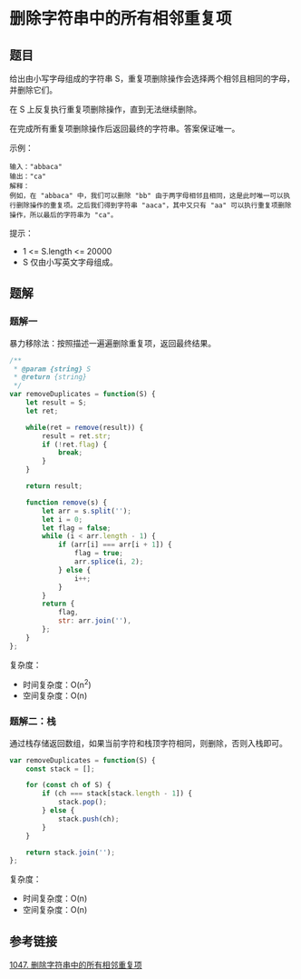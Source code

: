 # 删除字符串中的所有相邻重复项

## 题目

给出由小写字母组成的字符串 S，重复项删除操作会选择两个相邻且相同的字母，并删除它们。

在 S 上反复执行重复项删除操作，直到无法继续删除。

在完成所有重复项删除操作后返回最终的字符串。答案保证唯一。

示例：

```
输入："abbaca"
输出："ca"
解释：
例如，在 "abbaca" 中，我们可以删除 "bb" 由于两字母相邻且相同，这是此时唯一可以执行删除操作的重复项。之后我们得到字符串 "aaca"，其中又只有 "aa" 可以执行重复项删除操作，所以最后的字符串为 "ca"。
```

提示：

- 1 <= S.length <= 20000
- S 仅由小写英文字母组成。



## 题解

### 题解一

暴力移除法：按照描述一遍遍删除重复项，返回最终结果。

```js
/**
 * @param {string} S
 * @return {string}
 */
var removeDuplicates = function(S) {
    let result = S;
    let ret;

    while(ret = remove(result)) {
        result = ret.str;
        if (!ret.flag) {
            break;
        }
    }

    return result;

    function remove(s) {
        let arr = s.split('');
        let i = 0;
        let flag = false;
        while (i < arr.length - 1) {
            if (arr[i] === arr[i + 1]) {
                flag = true;
                arr.splice(i, 2);
            } else {
                i++;
            }
        }
        return {
            flag,
            str: arr.join(''),
        };
    }
};
```

复杂度：

- 时间复杂度：O(n<sup>2</sup>)
- 空间复杂度：O(n)

### 题解二：栈

通过栈存储返回数组，如果当前字符和栈顶字符相同，则删除，否则入栈即可。

```js
var removeDuplicates = function(S) {
    const stack = [];

    for (const ch of S) {
        if (ch === stack[stack.length - 1]) {
            stack.pop();
        } else {
            stack.push(ch);
        }
    }

    return stack.join('');
};
```

复杂度：

- 时间复杂度：O(n)
- 空间复杂度：O(n)



## 参考链接

[1047. 删除字符串中的所有相邻重复项](https://leetcode-cn.com/problems/remove-all-adjacent-duplicates-in-string/)

